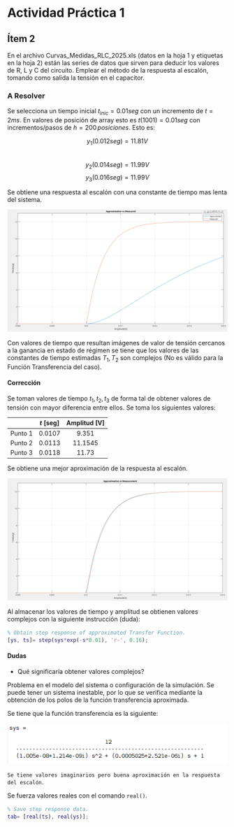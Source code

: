 # Actividad Práctica 1

## Ítem 2

En el archivo Curvas_Medidas_RLC_2025.xls (datos en la hoja 1 y etiquetas en la hoja 2) están las series de datos que sirven para deducir los valores de R, L y C del circuito. Emplear el método de la respuesta al escalón, tomando como salida la tensión en el capacitor.

### A Resolver

Se selecciona un tiempo inicial $t_{inic}= 0.01seg$ con un incremento de $t= 2ms$. En valores de posición de array esto es $t(1001)= 0.01seg$ con incrementos/pasos de $h= 200 \, posiciones$. Esto es:

$$ y_{1}(0.012seg)= 11.81V$$    
$$ y_{2}(0.014seg)= 11.99V$$
$$ y_{3}(0.016seg)=  11.99V$$

Se obtiene una respuesta al escalón con una constante de tiempo mas lenta del sistema.

![Approximation vs Measurement](img/ApproximationMeasurement1.png)

Con valores de tiempo que resultan imágenes de valor de tensión cercanos a la ganancia en estado de régimen se tiene que los valores de las constantes de tiempo estimadas $T_{1}, \, T_{2}$ son complejos (No es válido para la Función Transferencia del caso).

#### Corrección

Se toman valores de tiempo $t_{1}, t_{2}, t_{3}$ de forma tal de obtener valores de tensión con mayor diferencia entre ellos. Se toma los siguientes valores:

|       |$t$ [seg]|Amplitud [V]|
|:-----:|:-------:|:----------:|
|Punto 1|0.0107   |9.351       |
|Punto 2|0.0113   |11.1545     |
|Punto 3|0.0118   |11.73       |

Se obtiene una mejor aproximación de la respuesta al escalón.

![Approximation vs Measurement](img/ApproximationMeasurement2.png)

Al almacenar los valores de tiempo y amplitud se obtienen valores complejos con la siguiente instrucción (duda):

```matlab
% Obtain step response of approximated Transfer Function.
[ys, ts]= step(sys*exp(-s*0.01), 'r-', 0.16);
```

#### Dudas

- Qué significaría obtener valores complejos?

Problema en el modelo del sistema o configuración de la simulación. Se puede tener un sistema inestable, por lo que se verifica mediante la obtención de los polos de la función transferencia aproximada.

Se tiene que la función transferencia es la siguiente:

![Transfer Function](img/Transfer%20Function.png)

`Se tiene valores imaginarios pero buena aproximación en la respuesta del escalón`.

<!--Se implementa `stepinfo(sys)`, `stepdata(sys)`. -->

Se fuerza valores reales con el comando `real()`.

```matlab
% Save step response data.
tab= [real(ts), real(ys)];
```




